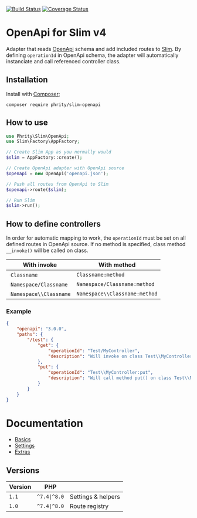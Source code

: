 [![Build Status](https://github.com/sirn-se/phrity-slim-openapi/actions/workflows/acceptance.yml/badge.svg)](https://github.com/sirn-se/phrity-slim-openapi/actions)
[![Coverage Status](https://coveralls.io/repos/github/sirn-se/phrity-slim-openapi/badge.svg?branch=master)](https://coveralls.io/github/sirn-se/phrity-slim-openapi?branch=master)

# OpenApi for Slim v4

Adapter that reads [OpenApi](https://spec.openapis.org) schema and add included routes to [Slim](https://www.slimframework.com).
By defining `operationId` in OpenApi schema, the adapter will automatically instanciate and call referenced controller class.

## Installation

Install with [Composer](https://getcomposer.org/);
```
composer require phrity/slim-openapi
```

## How to use

```php
use Phrity\Slim\OpenApi;
use Slim\Factory\AppFactory;

// Create Slim App as you normally would
$slim = AppFactory::create();

// Create OpenApi adapter with OpenApi source
$openapi = new OpenApi('openapi.json');

// Push all routes from OpenApi to Slim
$openapi->route($slim);

// Run Slim
$slim->run();
```

## How to define controllers

In order for automatic mapping to work, the `operationId` must be set on all defined routes in OpenApi source.
If no method is specified, class method `__invoke()` will be called on class.

| With invoke | With method |
| --- | --- |
| `Classname` | `Classname:method` |
| `Namespace/Classname` | `Namespace/Classname:method` |
| `Namespace\\Classname` | `Namespace\\Classname:method` |

### Example

```json
{
    "openapi": "3.0.0",
    "paths": {
        "/test": {
            "get": {
                "operationId": "Test/MyController",
                "description": "Will invoke on class Test\\MyController"
            },
            "put": {
                "operationId": "Test\\MyController:put",
                "description": "Will call method put() on class Test\\MyController"
            }
        }
    }
}
```


# Documentation

- [Basics](docs/Basics.md)
- [Settings](docs/Settings.md)
- [Extras](docs/Extras.md)


## Versions

| Version | PHP | |
| --- | --- | --- |
| `1.1` | `^7.4\|^8.0` | Settings & helpers |
| `1.0` | `^7.4\|^8.0` | Route registry |
